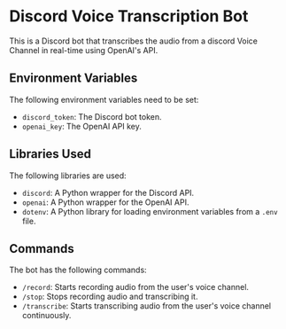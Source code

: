 # Discord Voice Transcription Bot

This is a Discord bot that transcribes the audio from a discord Voice Channel in real-time using OpenAI's API.

## Environment Variables

The following environment variables need to be set:

- `discord_token`: The Discord bot token.
- `openai_key`: The OpenAI API key.

## Libraries Used

The following libraries are used:

- `discord`: A Python wrapper for the Discord API.
- `openai`: A Python wrapper for the OpenAI API.
- `dotenv`: A Python library for loading environment variables from a `.env` file.

## Commands

The bot has the following commands:

- `/record`: Starts recording audio from the user's voice channel.
- `/stop`: Stops recording audio and transcribing it.
- `/transcribe`: Starts transcribing audio from the user's voice channel continuously.
